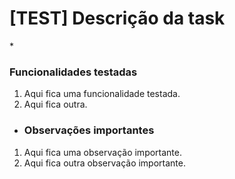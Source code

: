 <h1>[TEST] Descrição da task</h1>
* <h3>Funcionalidades testadas</h3>

1. Aqui fica uma funcionalidade testada. 
2. Aqui fica outra.

* <h3>Observações importantes</h3> 

1. Aqui fica uma observação importante.
2. Aqui fica outra observação importante.
